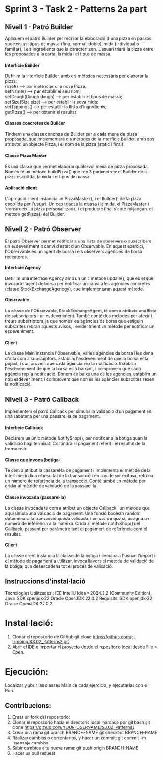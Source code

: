 # Sprint 3 - Task 2 - Patterns 2a part
## Nivell 1 - Patró Builder
Apliquem el patró Builder per recrear la elaboració d'una pizza en passos successius: tipus de massa (fina, normal, doble), mida (individual o familiar), i els ingredients que la caracteritzen. L'usuari triarà la pizza entre les proposades a la carta, la mida i el tipus de massa.
#### Interfície Builder
Definim la interfície Builder, amb els mètodes necessaris per elaborar la pizza:<br/>
reset() --> per instanciar una nova Pizza;<br/>
setName() --> per establir el seu nom;<br/>
setDough(Dough dough) --> per establir el tipus de massa;<br/>
setSize(Size size) --> per establir la seva mida;<br/>
setToppings() --> per establir la llista d'ingredients;<br/>
getPizza() --> per obtenir el resultat<br/>
#### Classes concretes de Builder
Tindrem una classe concreta de Builder per a cada mena de pizza proposada, que implementarà els mètodes de la interfície Builder, amb dos atributs: un objecte Pizza, i el nom de la pizza (static i final).
#### Classe Pizza Master
És una classe que permet elaborar qualsevol mena de pizza proposada. Només té un mètode buildPizza() que rep 3 paràmetres: el Builder de la pizza escollida, la mida i el tipus de massa.
#### Aplicació client
L'aplicació client instancia un PizzaMaster(), i el Builder() de la pizza escollida per l'usuari. Un cop triades la massa i la mida, el PizzaMaster() 'construeix' la pizza personalitzada, i el producte final s'obté mitjançant el mètode getPizza() del Builder.

## Nivell 2 - Patró Observer
El patró Observer permet notificar a una llista de observers o subscribers un esdeveniment o canvi d'estat d'un Observable. En aquest exercici, l'Observable és un agent de borsa i els observers agències de borsa receptores.
#### Interfície Agency
Definim una interfície Agency amb un únic mètode update(), que és el que invocarà l'agent de borsa per notificar un canvi a les agències concretes (classe StockExchangeAgencgy), que implementaran aquest mètode.
#### Observable
La classe de l'Observable, StockExchangeAgent, té com a atributs una llista de subscriptors i un esdeveniment. També conté dos mètodes per afegir i treure subscriptors, ja que només les agències de borsa que estiguin subscrites rebran aquests avisos, i evidentment un mètode per notificar un esdeveniment.
#### Client
La classe Main instancia l'Observable, vàries agències de borsa i les dona d'alta com a subscriptors.
Establim l'esdeveniment de què la borsa està pujant, i comprovem que cada agència rep la notificació.
Establim l'esdeveniment de què la borsa està baixant, i comprovem que cada agència rep la notificació.
Donem de baixa una de les agències, establim un nou esdeveniment, i comprovem que només les agències subscrites reben la notificació.

## Nivell 3 - Patró Callback
Implementem el patró Callback per simular la validació d'un pagament en una sabateria per una passarel·la de pagament.
#### Interfície Callback
Declarem un únic mètode NotifyShop(), per notificar a la botiga quan la validació hagi terminat. Contindrà el pagament referit i el resultat de la transacció.
#### Classe que invoca (botiga)
Té com a atribut la passarel·la de pagament i implementa el mètode de la interfície: indica el resultat de la transacció i en cas de ser exitosa, retorna un número de referència de la transacció. Conté també un mètode per cridar al mètode de validació de la passarel·la.
#### Classe invocada (passarel·la)
La classe invocada té com a atribut un objecte Callback i un mètode que aquí simula una validació de pagament. Una funció boolean random determina si la transacció queda validada, i en cas de que sí, assigna un número de referencia a la mateixa. Crida al mètode notifyShop() del Callback, passant per paràmetre tant el pagament de referència com el resultat.
#### Client
La classe client instancia la classe de la botiga i demana a l'usuari l'import i el mètode de pagament a utilitzar. Invoca llavors el mètode de validació de la botiga, que desencadena tot el procés de validació.

## Instruccions d'instal·lació
Tecnologies Utilitzades : IDE IntelliJ Idea v 2024.2.2 (Community Edition), Java, SDK openjdk-22 Oracle OpenJDK 22.0.2
Requisits: SDK openjdk-22 Oracle OpenJDK 22.0.2.

# Instal·lació: 
1. Clonar el repositorio de Github
git clone https://github.com/g-lemoing/S3.02_Patterns2.git
2. Abrir el IDE e importar el proyecto desde el repositorio local desde File > Open.

# Ejecución:
Localizar y abrir las classes Main de cada ejercicio, y ejecutarlas con el Run.

## Contribucions:
1. Crear un fork del repositorio: 
2. Clonar el repositorio hacia el directorio local marcado por git bash
 git clone https://github.com/YOUR-USERNAME/S3.02_Patterns2
3. Crear una rama
git branch BRANCH-NAME
git checkout BRANCH-NAME
4. Realizar cambios o comentarios, y hacer un commit: git commit -m 'mensaje cambios'
5. Subir cambios a tu nueva rama: git push origin BRANCH-NAME
6. Hacer un pull request



